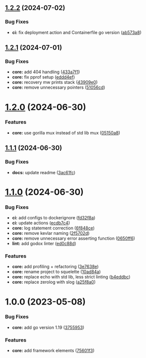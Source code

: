 ## [1.2.2](https://github.com/shivanshkc/squelette/compare/v1.2.1...v1.2.2) (2024-07-02)


### Bug Fixes

* **ci:** fix deployment action and Containerfile go version ([ab573a8](https://github.com/shivanshkc/squelette/commit/ab573a87a1564fc934ae44dcd0188f27b31aff81))

## [1.2.1](https://github.com/shivanshkc/squelette/compare/v1.2.0...v1.2.1) (2024-07-01)


### Bug Fixes

* **core:** add 404 handling ([433a7f1](https://github.com/shivanshkc/squelette/commit/433a7f1e048ad933a33e38ebd2cfb1b0ed4d6ea8))
* **core:** fix pprof setup ([eddd4ef](https://github.com/shivanshkc/squelette/commit/eddd4ef8596beb743d334addf0a7aa9aa5f68802))
* **core:** recovery mw prints stack ([43909e0](https://github.com/shivanshkc/squelette/commit/43909e08ae5eeb05d2e7f2247041b1625f6ddcc2))
* **core:** remove unnecessary pointers ([51056cd](https://github.com/shivanshkc/squelette/commit/51056cdd0aeba0d1e5b69c550d49b440320ed144))

# [1.2.0](https://github.com/shivanshkc/squelette/compare/v1.1.1...v1.2.0) (2024-06-30)


### Features

* **core:** use gorilla mux instead of std lib mux ([05150a8](https://github.com/shivanshkc/squelette/commit/05150a8224cb91d43099288c14477a1050ff26fd))

## [1.1.1](https://github.com/shivanshkc/squelette/compare/v1.1.0...v1.1.1) (2024-06-30)


### Bug Fixes

* **docs:** update readme ([3ac61fc](https://github.com/shivanshkc/squelette/commit/3ac61fc080e1dac43e380bf6be96c54f4ea32dd0))

# [1.1.0](https://github.com/shivanshkc/squelette/compare/v1.0.0...v1.1.0) (2024-06-30)


### Bug Fixes

* **ci:** add configs to dockerignore ([fd32f8a](https://github.com/shivanshkc/squelette/commit/fd32f8ad9aad5c791891987e48c043d6ed278edc))
* **ci:** update actions ([ecdb7c4](https://github.com/shivanshkc/squelette/commit/ecdb7c4d296bb86c293070079cb1593e2ade9a26))
* **core:** log statement correction ([6f848ce](https://github.com/shivanshkc/squelette/commit/6f848cecd98fd0e465732ac72ee37db1bdbc1c3a))
* **core:** remove kevlar naming ([2f5702d](https://github.com/shivanshkc/squelette/commit/2f5702d7b1059789fa24231143a842a76c361e0f))
* **core:** remove unnecessary error asserting function ([0650ff6](https://github.com/shivanshkc/squelette/commit/0650ff6e4858ecff64912c63c7039eceadf477e7))
* **lint:** add godox linter ([ed0c88d](https://github.com/shivanshkc/squelette/commit/ed0c88df8b810bb7087891510b0533dc0417b54a))


### Features

* **core:** add profiling + refactoring ([3e7638e](https://github.com/shivanshkc/squelette/commit/3e7638ecbd8e48b001759ca40bf043ddf8dec3f4))
* **core:** rename project to squelette ([10ad84a](https://github.com/shivanshkc/squelette/commit/10ad84a014efdb5f4112bcbf3aba8cd9f0899fbe))
* **core:** replace echo with std lib, less strict linting ([b4eddbc](https://github.com/shivanshkc/squelette/commit/b4eddbc78831f035abddde857b4ddcd7d43a70b5))
* **core:** replace zerolog with slog ([a25f8a0](https://github.com/shivanshkc/squelette/commit/a25f8a00fb694753cd2aad333057beb31385af90))

# 1.0.0 (2023-05-08)


### Bug Fixes

* **core:** add go version 1.19 ([3755953](https://github.com/shivanshkc/squelette/commit/375595384af55ebae87f3d3d222b9ef30aa4ee9c))


### Features

* **core:** add framework elements ([75601f3](https://github.com/shivanshkc/squelette/commit/75601f32e8377169dd71d07e9867ad2913cc32a1))
